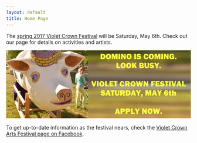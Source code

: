 ```yaml
---
layout: default
title: Home Page
---
```


The <a href="vcf_2017.html">spring 2017 Violet Crown Festival</a> will be Saturday, May 6th.  Check out our page for details
on activities and artists.

<a href="vcf_apply.html"><img src="img/DominoIsComing.jpg" class="img-responsive img-rounded"></a>

To get up-to-date information as the festival nears, check the [Violet Crown Arts Festival page on Facebook](https://www.facebook.com/events/102067300252996/).
